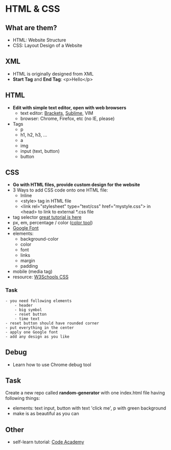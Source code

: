 # HTML & CSS

## What are them?

- HTML: Website Structure
- CSS: Layout Design of a Website

## XML

- HTML is originally designed from XML
- **Start Tag** and **End Tag**: \<p\>Hello\</p\>

## HTML

- **Edit with simple text editor, open with web browsers**
    - text editor: [Brackets](http://brackets.io), [Sublime](http://www.sublimetext.com/), VIM
    - browser: Chrome, Firefox, etc (no IE, please)
- Tags
    - p
    - h1, h2, h3, ...
    - a
    - img
    - input (text, button)
    - button

## CSS

- **Go with HTML files, provide custom design for the website**
- 3 Ways to add CSS code onto one HTML file:
    - Inline
    - \<style\> tag in HTML file
    - \<link rel="stylesheet" type="text/css" href="mystyle.css"\> in \<head\> to link to external \*.css file
- tag selector [great tutorial is here](http://code.tutsplus.com/tutorials/the-30-css-selectors-you-must-memorize--net-16048)
- px, em, percentage / color ([color tool](http://paletton.com/))
- [Google Font](https://www.google.com/fonts)
- elements:
    - background-color
    - color
    - font
    - links
    - margin
    - padding
- mobile (media tag)
- resource: [W3Schools CSS](http://www.w3schools.com/css/default.asp)

### Task
    - you need following elements
        - header
        - big symbol
        - reset button
        - time text
    - reset button should have rounded corner
    - put everything in the center
    - apply one Google font
    - add any design as you like

## Debug

- Learn how to use Chrome debug tool

## Task

Create a new repo called **random-generator** with one index.html file having following things:

- elements: text input, button with text 'click me', p with green background
- make is as beautiful as you can

## Other

- self-learn tutorial: [Code Academy](https://www.codecademy.com)
